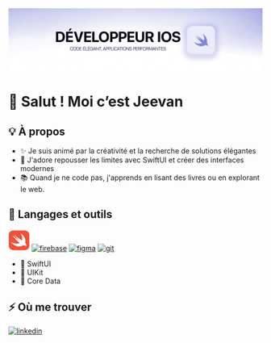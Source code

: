 <img src="./images/banner-mk3.jpg" alt="Banner" />
<h1>👋 Salut ! Moi c’est Jeevan</h1>

<h2>💡 À propos</h2>

- ✨ Je suis animé par la créativité et la recherche de solutions élégantes  
- 🎨 J'adore repousser les limites avec SwiftUI et créer des interfaces modernes  
- 📚 Quand je ne code pas, j'apprends en lisant des livres ou en explorant le web.

<h2>🚀 Langages et outils</h2>
<p>
  <a target="_blank" href="https://raw.githubusercontent.com/devicons/devicon/master/icons/swift/swift-original.svg" style="display: inline-block;">
    <img src="https://raw.githubusercontent.com/devicons/devicon/master/icons/swift/swift-original.svg" alt="swift" width="42" height="42" />
  </a>
  <a target="_blank" href="https://www.vectorlogo.zone/logos/firebase/firebase-icon.svg" style="display: inline-block;">
    <img src="https://www.vectorlogo.zone/logos/firebase/firebase-icon.svg" alt="firebase" width="42" height="42" />
  </a>
  <a target="_blank" href="https://www.vectorlogo.zone/logos/figma/figma-icon.svg" style="display: inline-block;">
    <img src="https://www.vectorlogo.zone/logos/figma/figma-icon.svg" alt="figma" width="42" height="42" />
  </a>
  <a target="_blank" href="https://www.vectorlogo.zone/logos/git-scm/git-scm-icon.svg" style="display: inline-block;">
    <img src="https://www.vectorlogo.zone/logos/git-scm/git-scm-icon.svg" alt="git" width="42" height="42" />
  </a>
</p>

- 🎨 SwiftUI  
- 📲 UIKit  
- 💽 Core Data

<h2>⚡️ Où me trouver</h2>
<p>
  <a target="_blank" href="https://www.linkedin.com/in/jeevan-ramakichenin" style="display: inline-block;">
    <img src="https://img.shields.io/badge/linkedin-logo?style=for-the-badge&logo=linkedin&logoColor=white&color=%230a77b6" alt="linkedin" />
  </a>
</p>
